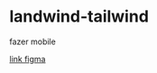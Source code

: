 # landwind-tailwind

fazer mobile

[link figma](https://www.figma.com/community/file/1125744163617429490/landwind-tailwind-css-landing-page)